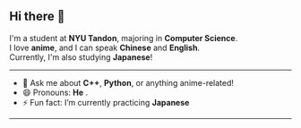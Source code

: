 
## Hi there 👋

I'm a student at **NYU Tandon**, majoring in **Computer Science**.  
I love **anime**, and I can speak **Chinese** and **English**.  
Currently, I'm also studying **Japanese**!  

---
- 💬 Ask me about **C++**, **Python**, or anything anime-related!
- 😄 Pronouns: **He** .
- ⚡ Fun fact: I’m currently practicing **Japanese**
---


